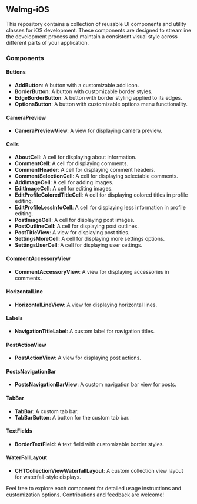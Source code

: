 ## WeImg-iOS

This repository contains a collection of reusable UI components and utility classes for iOS development. These components are designed to streamline the development process and maintain a consistent visual style across different parts of your application.

### Components

#### Buttons
- **AddButton**: A button with a customizable add icon.
- **BorderButton**: A button with customizable border styles.
- **EdgeBorderButton**: A button with border styling applied to its edges.
- **OptionsButton**: A button with customizable options menu functionality.

#### CameraPreview
- **CameraPreviewView**: A view for displaying camera preview.

#### Cells
- **AboutCell**: A cell for displaying about information.
- **CommentCell**: A cell for displaying comments.
- **CommentHeader**: A cell for displaying comment headers.
- **CommentSelectionCell**: A cell for displaying selectable comments.
- **AddImageCell**: A cell for adding images.
- **EditImageCell**: A cell for editing images.
- **EditProfileColoredTitleCell**: A cell for displaying colored titles in profile editing.
- **EditProfileLessInfoCell**: A cell for displaying less information in profile editing.
- **PostImageCell**: A cell for displaying post images.
- **PostOutlineCell**: A cell for displaying post outlines.
- **PostTitleView**: A view for displaying post titles.
- **SettingsMoreCell**: A cell for displaying more settings options.
- **SettingsUserCell**: A cell for displaying user settings.

#### CommentAccessoryView
- **CommentAccessoryView**: A view for displaying accessories in comments.

#### HorizontalLine
- **HorizontalLineView**: A view for displaying horizontal lines.

#### Labels
- **NavigationTitleLabel**: A custom label for navigation titles.

#### PostActionView
- **PostActionView**: A view for displaying post actions.

#### PostsNavigationBar
- **PostsNavigationBarView**: A custom navigation bar view for posts.

#### TabBar
- **TabBar**: A custom tab bar.
- **TabBarButton**: A button for the custom tab bar.

#### TextFields
- **BorderTextField**: A text field with customizable border styles.

#### WaterFallLayout
- **CHTCollectionViewWaterfallLayout**: A custom collection view layout for waterfall-style displays.

Feel free to explore each component for detailed usage instructions and customization options. Contributions and feedback are welcome!